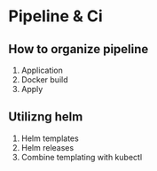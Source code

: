 # Pipeline & Ci

## How to organize pipeline

1. Application
2. Docker build
3. Apply

## Utilizng helm

1. Helm templates
2. Helm releases
3. Combine templating with kubectl
